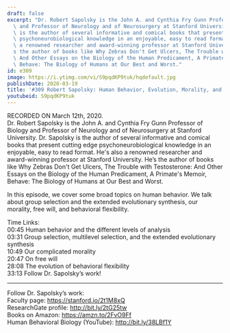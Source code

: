```yaml
---
draft: false
excerpt: "Dr. Robert Sapolsky is the John A. and Cynthia Fry Gunn Professor of Biology\
  \ and Professor of Neurology and of Neurosurgery at Stanford University. Dr. Sapolsky\
  \ is the author of several informative and comical books that present cutting edge\
  \ psychoneurobiological knowledge in an enjoyable, easy to read format. He's also\
  \ a renowned researcher and award-winning professor at Stanford University. He\u2019\
  s the author of books like Why Zebras Don't Get Ulcers, The Trouble with Testosterone:\
  \ And Other Essays on the Biology of the Human Predicament, A Primate's Memoir,\
  \ Behave: The Biology of Humans at Our Best and Worst."
id: e309
image: https://i.ytimg.com/vi/S9pqdKP9tuk/hqdefault.jpg
publishDate: 2020-03-19
title: '#309 Robert Sapolsky: Human Behavior, Evolution, Morality, and Free Will'
youtubeid: S9pqdKP9tuk
---
```

RECORDED ON March 12th, 2020.  
Dr. Robert Sapolsky is the John A. and Cynthia Fry Gunn Professor of Biology and Professor of Neurology and of Neurosurgery at Stanford University. Dr. Sapolsky is the author of several informative and comical books that present cutting edge psychoneurobiological knowledge in an enjoyable, easy to read format. He's also a renowned researcher and award-winning professor at Stanford University. He’s the author of books like Why Zebras Don't Get Ulcers, The Trouble with Testosterone: And Other Essays on the Biology of the Human Predicament, A Primate's Memoir, Behave: The Biology of Humans at Our Best and Worst.

In this episode, we cover some broad topics on human behavior. We talk about group selection and the extended evolutionary synthesis, our morality, free will, and behavioral flexibility.

Time Links:  
00:45  Human behavior and the different levels of analysis  
03:31  Group selection, multilevel selection, and the extended evolutionary synthesis  
10:49  Our complicated morality  
20:47  On free will  
28:08  The evolution of behavioral flexibility  
33:13  Follow Dr. Sapolsky’s work!

---

Follow Dr. Sapolsky’s work:  
Faculty page: https://stanford.io/2t1M8xQ  
ResearchGate profile: http://bit.ly/2tG25tw  
Books on Amazon: https://amzn.to/2FvO9Ff  
Human Behavioral Biology (YouTube): http://bit.ly/38LBf1Y
